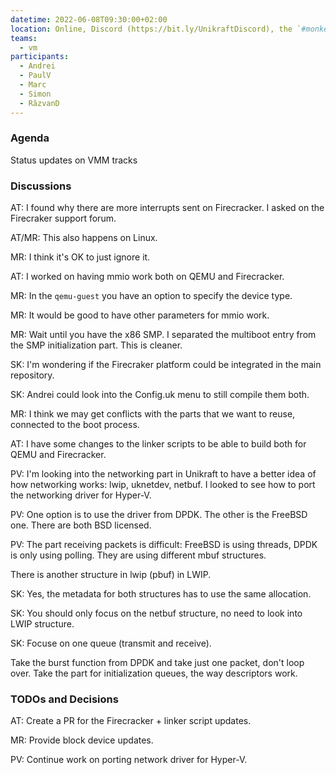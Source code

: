 ```yaml
---
datetime: 2022-06-08T09:30:00+02:00
location: Online, Discord (https://bit.ly/UnikraftDiscord), the `#monkey-business` voice channel
teams:
  - vm
participants:
  - Andrei
  - PaulV
  - Marc
  - Simon
  - RăzvanD
---
```


### Agenda

Status updates on VMM tracks

### Discussions

AT: I found why there are more interrupts sent on Firecracker.
I asked on the Firecraker support forum.

AT/MR: This also happens on Linux.

MR: I think it's OK to just ignore it.

AT: I worked on having mmio work both on QEMU and Firecracker.

MR: In the `qemu-guest` you have an option to specify the device type.

MR: It would be good to have other parameters for mmio work.

MR: Wait until you have the x86 SMP.
I separated the multiboot entry from the SMP initialization part.
This is cleaner.

SK: I'm wondering if the Firecraker platform could be integrated in the main repository.

SK: Andrei could look into the Config.uk menu to still compile them both.

MR: I think we may get conflicts with the parts that we want to reuse, connected to the boot process.

AT: I have some changes to the linker scripts to be able to build both for QEMU and Firecracker.

PV: I'm looking into the networking part in Unikraft to have a better idea of how networking works: lwip, uknetdev, netbuf.
I looked to see how to port the networking driver for Hyper-V.

PV: One option is to use the driver from DPDK.
The other is the FreeBSD one.
There are both BSD licensed.

PV: The part receiving packets is difficult: FreeBSD is using threads, DPDK is only using polling.
They are using different mbuf structures.

There is another structure in lwip (pbuf) in LWIP.

SK: Yes, the metadata for both structures has to use the same allocation.

SK: You should only focus on the netbuf structure, no need to look into LWIP structure.

SK: Focuse on one queue (transmit and receive).

Take the burst function from DPDK and take just one packet, don't loop over.
Take the part for initialization queues, the way descriptors work.

### TODOs and Decisions

AT: Create a PR for the Firecracker + linker script updates.

MR: Provide block device updates.

PV: Continue work on porting network driver for Hyper-V.
